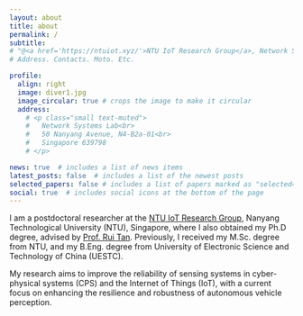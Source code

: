 ```yaml
---
layout: about
title: about
permalink: /
subtitle: 
# "@<a href='https://ntuiot.xyz/'>NTU IoT Research Group</a>, Network Systems Lab, 50 Nanyang Avenue, N4-B2a-01, Singapore"
# Address. Contacts. Moto. Etc.

profile:
  align: right
  image: diver1.jpg
  image_circular: true # crops the image to make it circular
  address: 
    # <p class="small text-muted">
    #   Network Systems Lab<br>
    #   50 Nanyang Avenue, N4-B2a-01<br>
    #   Singapore 639798
    # </p>    

news: true  # includes a list of news items
latest_posts: false  # includes a list of the newest posts
selected_papers: false # includes a list of papers marked as "selected={true}"
social: true  # includes social icons at the bottom of the page
---
```



I am a postdoctoral researcher at the [NTU IoT Research Group](https://ntuiot.xyz/), Nanyang Technological University (NTU), Singapore, where I also obtained my Ph.D degree, advised by [Prof. Rui Tan](https://personal.ntu.edu.sg/tanrui/). Previously, I received my M.Sc. degree from NTU, and my B.Eng. degree from University of Electronic Science and Technology of China (UESTC).  

My research aims to improve the reliability of sensing systems in cyber-physical systems (CPS) and the Internet of Things (IoT), with a current focus on enhancing the resilience and robustness of autonomous vehicle perception. 


<!-- <span style="color:red">I am open to opportunities in both academia and industry.</span> -->

<!-- I am a Ph.D. student at the College of Computing and Data Science, Nanyang Technological University (NTU), Singapore. I am fortunate to be supervised by [Prof. Rui Tan](https://personal.ntu.edu.sg/tanrui/) and to work closely with [NTU IoT Research Group](https://ntuiot.xyz/). I received my M.Sc. degree from NTU, and my B.Eng. degree from University of Electronic Science and Technology of China (UESTC).  -->

<!-- My research focuses on sensing across various modalities (imagery, radio, acoustic, etc.) for cyber-physical systems (CPS) and the Internet of Things (IoT), with particular interest in robust perception for autonomous driving and location sensing in IoT. As a system builder, I enjoy getting hands-on to build real-world systems and am passionate about experiment-driven research that tackles practical challenges. -->


<!-- Write your biography here. Tell the world about yourself. Link to your favorite [subreddit](http://reddit.com). You can put a picture in, too. The code is already in, just name your picture `prof_pic.jpg` and put it in the `img/` folder.

Put your address / P.O. box / other info right below your picture. You can also disable any of these elements by editing `profile` property of the YAML header of your `_pages/about.md`. Edit `_bibliography/papers.bib` and Jekyll will render your [publications page](/al-folio/publications/) automatically.

Link to your social media connections, too. This theme is set up to use [Font Awesome icons](http://fortawesome.github.io/Font-Awesome/) and [Academicons](https://jpswalsh.github.io/academicons/), like the ones below. Add your Facebook, Twitter, LinkedIn, Google Scholar, or just disable all of them. -->
